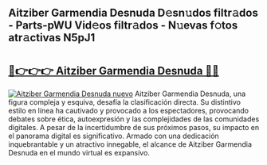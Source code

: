 ## Aitziber Garmendia Desnuda D𝚎sn𝚞dos filtr𝚊dos - Parts-pWU Vid𝚎os filtr𝚊dos - N𝚞evas f𝚘tos atr𝚊ctivas N5pJ1

# <h2><a href="http://mbcmuh.tromn.icu/?c=Aitziber+Garmendia+Desnuda">🔗👉👉👉 Aitziber Garmendia Desnuda 🔗🔗</a></h2>

[![Aitziber Garmendia Desnuda nuevo](https://i.imgur.com/pEAQMta.gif)](http://mbcmuh.tromn.icu/?c=Aitziber+Garmendia+Desnuda)
Aitziber Garmendia Desnuda, una figura compleja y esquiva, desafía la clasificación directa. Su distintivo estilo en línea ha cautivado y provocado a los espectadores, provocando debates sobre ética, autoexpresión y las complejidades de las comunidades digitales. A pesar de la incertidumbre de sus próximos pasos, su impacto en el panorama digital es significativo. Armado con una dedicación inquebrantable y un atractivo innegable, el alcance de Aitziber Garmendia Desnuda en el mundo virtual es expansivo.
